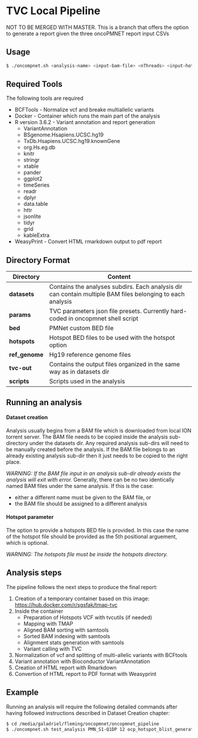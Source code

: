 # TVC Local Pipeline

NOT TO BE MERGED WITH MASTER.
This is a branch that offers the option to generate a report given the three oncoPMNET report input CSVs

## Usage

```sh
$ ./oncompnet.sh <analysis-name> <input-bam-file> <nThreads> <input-hotspots-bed-file (optional)>
```

## Required Tools

The following tools are required

* BCFTools - Normalize vcf and breake multiallelic variants
* Docker - Container which runs the main part of the analysis
* R version 3.6.2 - Variant annotation and report generation
    * VariantAnnotation
    * BSgenome.Hsapiens.UCSC.hg19
    * TxDb.Hsapiens.UCSC.hg19.knownGene
    * org.Hs.eg.db
    * knitr
    * stringr
    * xtable
    * pander
    * ggplot2
    * timeSeries
    * readr
    * dplyr
    * data.table
    * httr
    * jsonlite
    * tidyr
    * grid
    * kableExtra
* WeasyPrint - Convert HTML rmarkdown output to pdf report

## Directory Format

| Directory | Content |
| ------ | ------ |
| **datasets** | Contains the analyses subdirs. Each analysis dir can contain multiple BAM files belonging to each analysis|
| **params** |  TVC parameters json file presets. Currently hard-coded in oncopmnet shell script |
| **bed** |  PMNet custom BED file |
| **hotspots** | Hotspot BED files to be used with the hotspot option |
| **ref_genome** | Hg19 reference genome files |
| **tvc-out** | Contains the output files organized in the same way as in datasets dir |
| **scripts** | Scripts used in the analysis |

## Running an analysis
#### Dataset creation
Analysis usually begins from a BAM file which is downloaded from local ION torrent server. The BAM file needs to be copied inside the analysis sub-directory under the datasets dir. Any required analysis sub-dirs will need to be manually created before the analysis. If the BAM file belongs to an already existing analysis sub-dir then it just needs to be copied to the right place.

*WARNING: If the BAM file input in an analysis sub-dir already exists the analysis will exit with error.*
Generally, there can be no two identically named BAM files under the same analysis. If this is the case: 
* either a different name must be given to the BAM file, or
* the BAM file should be assigned to a different analysis

#### Hotspot parameter
The option to provide a hotspots BED file is provided. In this case the name of the hotspot file should be provided as the 5th positional arguement, which is optional. 

*WARNING: The hotspots file must be inside the hotspots directory.*

## Analysis steps
The pipeline follows the next steps to produce the final report:
1. Creation of a temporary container based on this image: https://hub.docker.com/r/sgsfak/tmap-tvc
2. Inside the container
    - Preparation of Hotspots VCF with tvcutils (if needed)
    - Mapping with TMAP
    - Aligned BAM sorting with samtools
    - Sorted BAM indexing with samtools
    - Alignment stats generation with samtools
    - Variant calling with TVC
3. Normalization of vcf and splitting of multi-allelic variants with BCFtools
4. Variant annotation with Bioconductor VariantAnnotation
5. Creation of HTML report with Rmarkdown
6. Convertion of HTML report to PDF format with Weasyprint

## Example
Running an analysis will require the following detailed commands after having followed instructions described in Dataset Creation  chapter:

```sh
$ cd /media/galadriel/fleming/oncopmnet/oncopmnet_pipeline
$ ./oncompnet.sh test_analysis PMN_S1-Q1DP 12 ocp_hotspot_blist_generated.bed>
```

